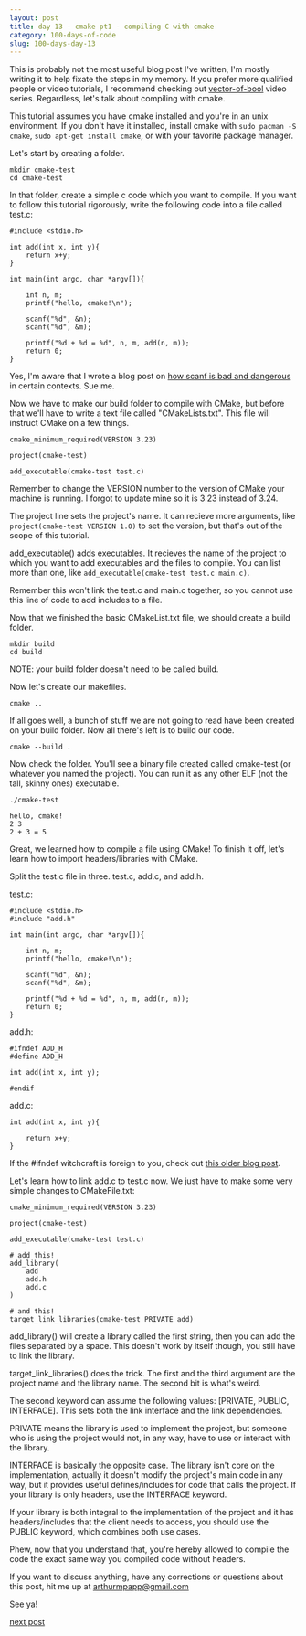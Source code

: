 ```yaml
---
layout: post
title: day 13 - cmake pt1 - compiling C with cmake
category: 100-days-of-code
slug: 100-days-day-13
---
```


This is probably not the most useful blog post I've written, I'm mostly writing it to help fixate the steps in my memory. If you prefer more qualified people or video tutorials, I recommend checking out [vector-of-bool](https://www.youtube.com/playlist?list=PLK6MXr8gasrGmIiSuVQXpfFuE1uPT615s) video series. Regardless, let's talk about compiling with cmake.

This tutorial assumes you have cmake installed and you're in an unix environment. If you don't have it installed, install cmake with ```sudo pacman -S cmake```, ```sudo apt-get install cmake```, or with your favorite package manager.

Let's start by creating a folder.

```
mkdir cmake-test
cd cmake-test
```

In that folder, create a simple c code which you want to compile. If you want to follow this tutorial rigorously, write the following code into a file called test.c:

```
#include <stdio.h>

int add(int x, int y){
    return x+y;
}

int main(int argc, char *argv[]){

    int n, m;
    printf("hello, cmake!\n");
    
    scanf("%d", &n);
    scanf("%d", &m);

    printf("%d + %d = %d", n, m, add(n, m));
    return 0;
}
```

Yes, I'm aware that I wrote a blog post on [how scanf is bad and dangerous](/blog/100-days-day-1) in certain contexts. Sue me.  

Now we have to make our build folder to compile with CMake, but before that we'll have to write a text file called "CMakeLists.txt". This file will instruct CMake on a few things.

```
cmake_minimum_required(VERSION 3.23)

project(cmake-test)

add_executable(cmake-test test.c)
```

Remember to change the VERSION number to the version of CMake your machine is running. I forgot to update mine so it is 3.23 instead of 3.24.

The project line sets the project's name. It can recieve more arguments, like ```project(cmake-test VERSION 1.0)``` to set the version, but that's out of the scope of this tutorial. 

add_executable() adds executables. It recieves the name of the project to which you want to add executables and the files to compile. You can list more than one, like ```add_executable(cmake-test test.c main.c)```. 

Remember this won't link the test.c and main.c together, so you cannot use this line of code to add includes to a file. 

Now that we finished the basic CMakeList.txt file, we should create a build folder.

```
mkdir build
cd build
```

NOTE: your build folder doesn't need to be called build. 

Now let's create our makefiles. 

```
cmake ..
```

If all goes well, a bunch of stuff we are not going to read have been created on your build folder. Now all there's left is to build our code.

```
cmake --build .
```

Now check the folder. You'll see a binary file created called cmake-test (or whatever you named the project). You can run it as any other ELF (not the tall, skinny ones) executable.

```
./cmake-test

hello, cmake!
2 3
2 + 3 = 5 
```

Great, we learned how to compile a file using CMake! To finish it off, let's learn how to import headers/libraries with CMake.

Split the test.c file in three. test.c, add.c, and add.h.

test.c:
```
#include <stdio.h>
#include "add.h"

int main(int argc, char *argv[]){

    int n, m;
    printf("hello, cmake!\n");
    
    scanf("%d", &n);
    scanf("%d", &m);

    printf("%d + %d = %d", n, m, add(n, m));
    return 0;
}
```

add.h:
```
#ifndef ADD_H
#define ADD_H

int add(int x, int y);

#endif 
```

add.c:
```
int add(int x, int y){

    return x+y;
}
```

If the #ifndef witchcraft is foreign to you, check out [this older blog post](/blog/100-days-day-2).

Let's learn how to link add.c to test.c now. We just have to make some very simple changes to CMakeFile.txt:

```
cmake_minimum_required(VERSION 3.23)

project(cmake-test) 

add_executable(cmake-test test.c)

# add this!
add_library(
    add
    add.h
    add.c
) 

# and this!
target_link_libraries(cmake-test PRIVATE add)
```

add_library() will create a library called the first string, then you can add the files separated by a space. This doesn't work by itself though, you still have to link the library.  

target_link_libraries() does the trick. The first and the third argument are the project name and the library name. The second bit is what's weird. 

The second keyword can assume the following values: [PRIVATE, PUBLIC, INTERFACE]. This sets both the link interface and the link dependencies. 

PRIVATE means the library is used to implement the project, but someone who is using the project would not, in any way, have to use or interact with the library.

INTERFACE is basically the opposite case. The library isn't core on the implementation, actually it doesn't modify the project's main code in any way, but it provides useful defines/includes for code that calls the project. If your library is only headers, use the INTERFACE keyword.

If your library is both integral to the implementation of the project and it has headers/includes that the client needs to access, you should use the PUBLIC keyword, which combines both use cases.

Phew, now that you understand that, you're hereby allowed to compile the code the exact same way you compiled code without headers.

If you want to discuss anything, have any corrections or questions about this post, hit me up at arthurmpapp@gmail.com

See ya!

[next post](/blog/100-days-day-14)
